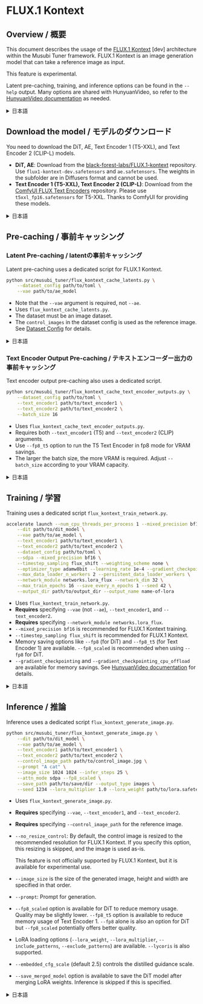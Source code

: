 # FLUX.1 Kontext

## Overview / 概要

This document describes the usage of the [FLUX.1 Kontext](https://github.com/black-forest-labs/flux) \[dev\] architecture within the Musubi Tuner framework. FLUX.1 Kontext is an image generation model that can take a reference image as input.

This feature is experimental.

Latent pre-caching, training, and inference options can be found in the `--help` output. Many options are shared with HunyuanVideo, so refer to the [HunyuanVideo documentation](./hunyuan_video.md) as needed.

<details>
<summary>日本語</summary>

このドキュメントは、Musubi Tunerフレームワーク内での[FLUX.1 Kontext](https://github.com/black-forest-labs/flux) \[dev\] アーキテクチャの使用法について説明しています。FLUX.1 Kontextは、参照画像をコンテキストとして入力できる画像生成モデルです。

この機能は実験的なものです。

事前キャッシング、学習、推論のオプションは`--help`で確認してください。HunyuanVideoと共通のオプションが多くありますので、必要に応じて[HunyuanVideoのドキュメント](./hunyuan_video.md)も参照してください。

</details>

## Download the model / モデルのダウンロード

You need to download the DiT, AE, Text Encoder 1 (T5-XXL), and Text Encoder 2 (CLIP-L) models.

- **DiT, AE**: Download from the [black-forest-labs/FLUX.1-kontext](https://huggingface.co/black-forest-labs/FLUX.1-Kontext-dev) repository. Use `flux1-kontext-dev.safetensors` and `ae.safetensors`. The weights in the subfolder are in Diffusers format and cannot be used.
- **Text Encoder 1 (T5-XXL), Text Encoder 2 (CLIP-L)**: Download from the [ComfyUI FLUX Text Encoders](https://huggingface.co/comfyanonymous/flux_text_encoders) repository. Please use `t5xxl_fp16.safetensors` for T5-XXL. Thanks to ComfyUI for providing these models.

<details>
<summary>日本語</summary>

DiT, AE, Text Encoder 1 (T5-XXL), Text Encoder 2 (CLIP-L) のモデルをダウンロードする必要があります。

- **DiT, AE**: [black-forest-labs/FLUX.1-kontext](https://huggingface.co/black-forest-labs/FLUX.1-Kontext-dev) リポジトリからダウンロードしてください。`flux1-kontext-dev.safetensors` および `ae.safetensors` を使用してください。サブフォルダ内の重みはDiffusers形式なので使用できません。
- **Text Encoder 1 (T5-XXL), Text Encoder 2 (CLIP-L)**: [ComfyUIのFLUX Text Encoders](https://huggingface.co/comfyanonymous/flux_text_encoders) リポジトリからダウンロードしてください。T5-XXLには`t5xxl_fp16.safetensors`を使用してください。これらのモデルをご提供いただいたComfyUIに感謝します。
</details>

## Pre-caching / 事前キャッシング

### Latent Pre-caching / latentの事前キャッシング

Latent pre-caching uses a dedicated script for FLUX.1 Kontext.

```bash
python src/musubi_tuner/flux_kontext_cache_latents.py \
    --dataset_config path/to/toml \
    --vae path/to/ae_model
```

- Note that the `--vae` argument is required, not `--ae`.
- Uses `flux_kontext_cache_latents.py`.
- The dataset must be an image dataset.
- The `control_images` in the dataset config is used as the reference image. See [Dataset Config](./dataset_config.md#flux1-kontext-dev) for details.

<details>
<summary>日本語</summary>

latentの事前キャッシングはFLUX.1 Kontext専用のスクリプトを使用します。

- `flux_kontext_cache_latents.py`を使用します。
- `--ae`ではなく、`--vae`引数を指定してください。
- データセットは画像データセットである必要があります。
- データセット設定の`control_images`が参照画像として使用されます。詳細は[データセット設定](./dataset_config.md#flux1-kontext-dev)を参照してください。

</details>

### Text Encoder Output Pre-caching / テキストエンコーダー出力の事前キャッシング

Text encoder output pre-caching also uses a dedicated script.

```bash
python src/musubi_tuner/flux_kontext_cache_text_encoder_outputs.py \
    --dataset_config path/to/toml \
    --text_encoder1 path/to/text_encoder1 \
    --text_encoder2 path/to/text_encoder2 \
    --batch_size 16
```

- Uses `flux_kontext_cache_text_encoder_outputs.py`.
- Requires both `--text_encoder1` (T5) and `--text_encoder2` (CLIP) arguments.
- Use `--fp8_t5` option to run the T5 Text Encoder in fp8 mode for VRAM savings.
- The larger the batch size, the more VRAM is required. Adjust `--batch_size` according to your VRAM capacity.

<details>
<summary>日本語</summary>

テキストエンコーダー出力の事前キャッシングも専用のスクリプトを使用します。

- `flux_kontext_cache_text_encoder_outputs.py`を使用します。
- T5とCLIPの両方の引数が必要です。
- T5テキストエンコーダーをfp8モードで実行するための`--fp8_t5`オプションを使用します。
- バッチサイズが大きいほど、より多くのVRAMが必要です。VRAM容量に応じて`--batch_size`を調整してください。

</details>

## Training / 学習

Training uses a dedicated script `flux_kontext_train_network.py`.

```bash
accelerate launch --num_cpu_threads_per_process 1 --mixed_precision bf16 src/musubi_tuner/flux_kontext_train_network.py \
    --dit path/to/dit_model \
    --vae path/to/ae_model \
    --text_encoder1 path/to/text_encoder1 \
    --text_encoder2 path/to/text_encoder2 \
    --dataset_config path/to/toml \
    --sdpa --mixed_precision bf16 \
    --timestep_sampling flux_shift --weighting_scheme none \
    --optimizer_type adamw8bit --learning_rate 1e-4 --gradient_checkpointing \
    --max_data_loader_n_workers 2 --persistent_data_loader_workers \
    --network_module networks.lora_flux --network_dim 32 \
    --max_train_epochs 16 --save_every_n_epochs 1 --seed 42 \
    --output_dir path/to/output_dir --output_name name-of-lora
```

- Uses `flux_kontext_train_network.py`.
- **Requires** specifying `--vae` (not `--ae`), `--text_encoder1`, and `--text_encoder2`.
- **Requires** specifying `--network_module networks.lora_flux`.
- `--mixed_precision bf16` is recommended for FLUX.1 Kontext training.
- `--timestep_sampling flux_shift` is recommended for FLUX.1 Kontext.
- Memory saving options like `--fp8` (for DiT) and `--fp8_t5` (for Text Encoder 1) are available. `--fp8_scaled` is recommended when using `--fp8` for DiT.
-  `--gradient_checkpointing` and `--gradient_checkpointing_cpu_offload` are available for memory savings. See [HunyuanVideo documentation](./hunyuan_video.md#memory-optimization) for details.

<details>
<summary>日本語</summary>

FLUX.1 Kontextの学習は専用のスクリプト`flux_kontext_train_network.py`を使用します。

- `flux_kontext_train_network.py`を使用します。
- `--ae`、`--text_encoder1`、`--text_encoder2`を指定する必要があります。
- `--network_module networks.lora_flux`を指定する必要があります。
- FLUX.1 Kontextの学習には`--mixed_precision bf16`を推奨します。
- FLUX.1 Kontextには`--timestep_sampling flux_shift`を推奨します。
- `--fp8`（DiT用）や`--fp8_t5`（テキストエンコーダー1用）などのメモリ節約オプションが利用可能です。`--fp8_scaled`を使用することをお勧めします。
- メモリ節約のために`--gradient_checkpointing`が利用可能です。

</details>

## Inference / 推論

Inference uses a dedicated script `flux_kontext_generate_image.py`.

```bash
python src/musubi_tuner/flux_kontext_generate_image.py \
    --dit path/to/dit_model \
    --vae path/to/ae_model \
    --text_encoder1 path/to/text_encoder1 \
    --text_encoder2 path/to/text_encoder2 \
    --control_image_path path/to/control_image.jpg \
    --prompt "A cat" \
    --image_size 1024 1024 --infer_steps 25 \
    --attn_mode sdpa --fp8_scaled \
    --save_path path/to/save/dir --output_type images \
    --seed 1234 --lora_multiplier 1.0 --lora_weight path/to/lora.safetensors
```

- Uses `flux_kontext_generate_image.py`.
- **Requires** specifying `--vae`, `--text_encoder1`, and `--text_encoder2`.
- **Requires** specifying `--control_image_path` for the reference image.
- `--no_resize_control`: By default, the control image is resized to the recommended resolution for FLUX.1 Kontext. If you specify this option, this resizing is skipped, and the image is used as-is.
    
    This feature is not officially supported by FLUX.1 Kontext, but it is available for experimental use.

- `--image_size` is the size of the generated image, height and width are specified in that order.
- `--prompt`: Prompt for generation.
- `--fp8_scaled` option is available for DiT to reduce memory usage. Quality may be slightly lower. `--fp8_t5` option is available to reduce memory usage of Text Encoder 1. `--fp8` alone is also an option for DiT but `--fp8_scaled` potentially offers better quality.
- LoRA loading options (`--lora_weight`, `--lora_multiplier`, `--include_patterns`, `--exclude_patterns`) are available. `--lycoris` is also supported.
- `--embedded_cfg_scale` (default 2.5) controls the distilled guidance scale.
- `--save_merged_model` option is available to save the DiT model after merging LoRA weights. Inference is skipped if this is specified.

<details>
<summary>日本語</summary>

FLUX.1 Kontextの推論は専用のスクリプト`flux_kontext_generate_image.py`を使用します。

- `flux_kontext_generate_image.py`を使用します。
- `--vae`、`--text_encoder1`、`--text_encoder2`を指定する必要があります。
- `--control_image_path`を指定する必要があります（参照画像）。
- `--no_resize_control`: デフォルトでは、参照画像はFLUX.1 Kontextの推奨解像度にリサイズされます。このオプションを指定すると、このリサイズはスキップされ、画像はそのままのサイズで使用されます。

    この機能はFLUX.1 Kontextでは公式にサポートされていませんが、実験的に使用可能です。

- `--image_size`は生成する画像のサイズで、高さと幅をその順番で指定します。
- `--prompt`: 生成用のプロンプトです。
- DiTのメモリ使用量を削減するために、`--fp8_scaled`オプションを指定可能です。品質はやや低下する可能性があります。またText Encoder 1のメモリ使用量を削減するために、`--fp8_t5`オプションを指定可能です。DiT用に`--fp8`単独のオプションも用意されていますが、`--fp8_scaled`の方が品質が良い可能性があります。
- LoRAの読み込みオプション（`--lora_weight`、`--lora_multiplier`、`--include_patterns`、`--exclude_patterns`）が利用可能です。LyCORISもサポートされています。
- `--embedded_cfg_scale`（デフォルト2.5）は、蒸留されたガイダンススケールを制御します。
- `--save_merged_model`オプションは、LoRAの重みをマージした後にDiTモデルを保存するためのオプションです。これを指定すると推論はスキップされます。

</details>